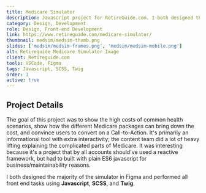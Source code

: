 ```yaml
---
title: Medicare Simulator
description: Javascript project for RetireGuide.com. I both designed the majority of the simulator in Figma and performed all front end tasks using Javascript, SCSS, and Twig.
category: Design, Development
role: Design, Front-end Development
link: https://www.retireguide.com/medicare-simulator/
thumbnail: medsim/medsim-thumb.png
slides: ['medsim/medsim-frames.png', 'medsim/medsim-mobile.png']
alt: Retireguide Medicare Simulator Image
client: Retireguide.com
tools: VSCode, Figma
tags: Javascript, SCSS, Twig
order: 1
active: true
---
```


## Project Details

The goal of this project was to show the high costs of common health scenarios, show how the different Medicare packages can bring down the cost, and convince users to convert on a Call-to-Action. It's primarily an informational tool with extra interactivity; the content team did a lot of heavy lifting explaining the complicated parts of Medicare. It was interesting because it's a project that by all accounts should've used a reactive framework, but had to built with plain ES6 javascript for business/maintainability reasons.

I both designed the majority of the simulator in Figma and performed all front end tasks using **Javascript**, **SCSS**, and **Twig**.
